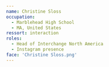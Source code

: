 ```yaml
---
name: Christine Sloss
occupation: 
  - Marblehead High School
  - MA, United States
ressort: interaction
roles:
  - Head of Interchange North America
  - Instagram presence
face: 'Christine Sloss.png'
---
```


